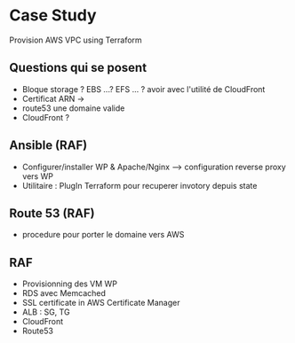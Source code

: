 # Case Study
Provision AWS VPC using Terraform



## Questions qui se posent
- Bloque storage ?  EBS ...? EFS ... ? avoir avec l'utilité de CloudFront
- Certificat ARN ->
- route53  une domaine valide 
- CloudFront ?

## Ansible (RAF)
- Configurer/installer WP & Apache/Nginx --> configuration reverse proxy vers WP
- Utilitaire : PlugIn Terraform pour recuperer invotory depuis state
## Route 53 (RAF)
- procedure pour porter le domaine vers AWS

## RAF
- Provisionning des VM WP
- RDS avec Memcached
- SSL certificate in AWS Certificate Manager
- ALB : SG, TG
- CloudFront
- Route53